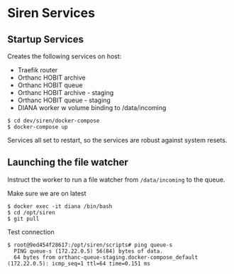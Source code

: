 # Siren Services

## Startup Services

Creates the following services on host:
- Traefik router
- Orthanc HOBIT archive
- Orthanc HOBIT queue
- Orthanc HOBIT archive - staging
- Orthanc HOBIT queue - staging
- DIANA worker w volume binding to /data/incoming

```
$ cd dev/siren/docker-compose
$ docker-compose up
```

Services all set to restart, so the services are robust against system resets.

## Launching the file watcher

Instruct the worker to run a file watcher from `/data/incoming` to the queue.

Make sure we are on latest

```
$ docker exec -it diana /bin/bash
$ cd /opt/siren
$ git pull
```

Test connection

```
$ root@9ed454f28617:/opt/siren/scripts# ping queue-s
  PING queue-s (172.22.0.5) 56(84) bytes of data.
  64 bytes from orthanc-queue-staging.docker-compose_default (172.22.0.5): icmp_seq=1 ttl=64 time=0.151 ms
```
